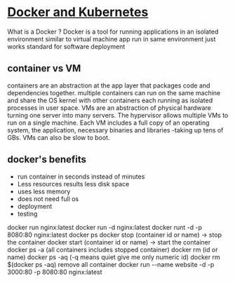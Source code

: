 # [Docker and Kubernetes](https://www.youtube.com/watch?v=Wf2eSG3owoA&t=53s)

What is a Docker ?
Docker is a tool for running applications in an isolated environment
similar to virtual machine
app run in same environment
just works
standard for software deployment

## container vs VM

containers are an abstraction at the app layer that packages code and dependencies together. multiple containers can run on the same machine and share the OS kernel with other containers each running as isolated processes in user space.
VMs are an abstraction of physical hardware turning one server into many servers. The hypervisor allows multiple VMs to run on a single machine. Each VM includes a full copy of an operating system, the application, necessary binaries and libraries -taking up tens of GBs. VMs can also be slow to boot.

## docker's benefits

- run container in seconds instead of minutes
- Less resources results less disk space
- uses less memory
- does not need full os
- deployment
- testing

docker run nginx:latest
docker run -d nginx:latest
docker runt -d -p 8080:80 nginx:latest
docker ps
docker stop (container id or name) -> stop the container
docker start (container id or name) -> start the container
docker ps -a (all containers includes stopped container)
docker rm (id or name)
docker ps -aq (-q means quiet give me only numeric id)
docker rm $(docker ps -aq) remove all container
docker run --name website -d -p 3000:80 -p 8080:80 nginx:latest
